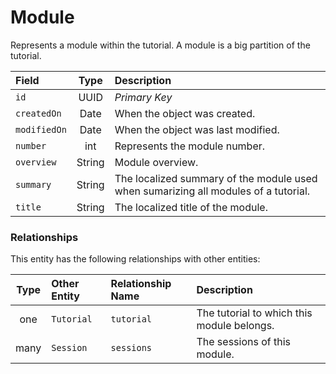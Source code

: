 # Module

Represents a module within the tutorial. A module is a big partition of the tutorial.

|Field|Type|Description|
|:---|:---:|:---|
|`id`|UUID|*Primary Key*|
|`createdOn`|Date|When the object was created.|
|`modifiedOn`|Date|When the object was last modified.|
|`number`|int|Represents the module number.|
|`overview`|String|Module overview.|
|`summary`|String|The localized summary of the module used when sumarizing all modules of a tutorial.|
|`title`|String|The localized title of the module.|

### Relationships

This entity has the following relationships with other entities:

|Type|Other Entity|Relationship Name|Description|
|:---:|:---|:---|:---|
|one|`Tutorial`|`tutorial`|The tutorial to which this module belongs.|
|many|`Session`|`sessions`|The sessions of this module.|
